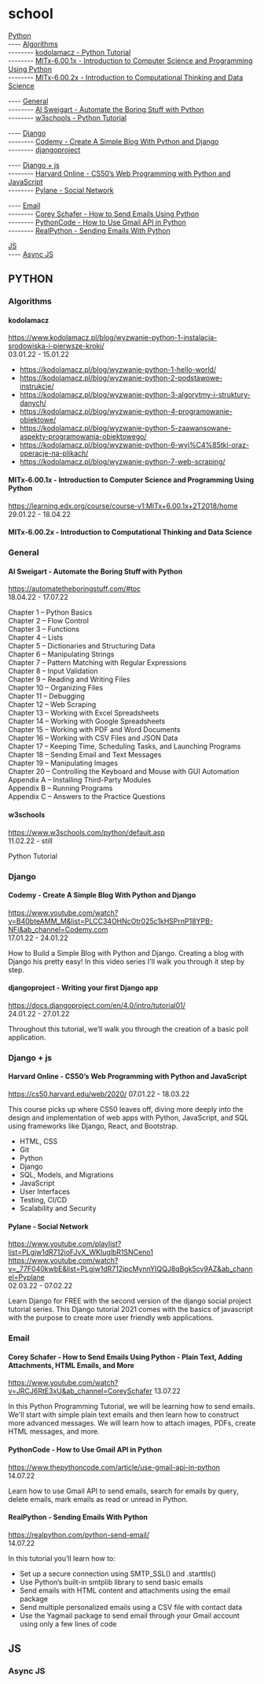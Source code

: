 # school
[Python](https://github.com/pogorek/school/edit/main/README.md#python)  
---- [Algorithms](https://github.com/pogorek/school/edit/main/README.md#algorithms)  
-------- [kodolamacz - Python Tutorial](https://github.com/pogorek/school/edit/main/README.md#kodolamacz)  
-------- [MITx-6.00.1x - Introduction to Computer Science and Programming Using Python ](https://github.com/pogorek/school/edit/main/README.md#mitx-6001x---introduction-to-computer-science-and-programming-using-python)  
-------- [MITx-6.00.2x - Introduction to Computational Thinking and Data Science](https://github.com/pogorek/school/edit/main/README.md#mitx-6002x---introduction-to-computational-thinking-and-data-science)  

---- [General](https://github.com/pogorek/school/edit/main/README.md#general)  
-------- [Al Sweigart - Automate the Boring Stuff with Python](https://github.com/pogorek/school/edit/main/README.md#al-sweigart---automate-the-boring-stuff-with-python)  
-------- [w3schools - Python Tutorial](https://github.com/pogorek/school/edit/main/README.md#w3schools)  

---- [Django](https://github.com/pogorek/school/edit/main/README.md#django)  
-------- [Codemy - Create A Simple Blog With Python and Django](https://github.com/pogorek/school/edit/main/README.md#codemy---create-a-simple-blog-with-python-and-django)  
-------- [djangoproject](https://github.com/pogorek/school/edit/main/README.md#djangoproject---writing-your-first-django-app)  

---- [Django + js](https://github.com/pogorek/school/edit/main/README.md#django--js)  
-------- [Harvard Online - CS50’s Web Programming with Python and JavaScript](https://github.com/pogorek/school/edit/main/README.md#harvard-online---cs50s-web-programming-with-python-and-javascript)  
-------- [Pylane - Social Network](https://github.com/pogorek/school/edit/main/README.md#pylane---social-network)  


---- [Email](https://github.com/pogorek/school/edit/main/README.md#email)  
-------- [Corey Schafer - How to Send Emails Using Python](https://github.com/pogorek/school/edit/main/README.md#corey-schafer---how-to-send-emails-using-python---plain-text-adding-attachments-html-emails-and-more)  
-------- [PythonCode - How to Use Gmail API in Python](https://github.com/pogorek/school/edit/main/README.md#pythoncode---how-to-use-gmail-api-in-python)  
-------- [RealPython - Sending Emails With Python](https://github.com/pogorek/school/edit/main/README.md#realpython---sending-emails-with-python)



[JS](https://github.com/pogorek/school/edit/main/README.md#js)  
---- [Async JS](https://github.com/pogorek/school/edit/main/README.md#async-js)


## PYTHON
### Algorithms

#### kodolamacz
https://www.kodolamacz.pl/blog/wyzwanie-python-1-instalacja-srodowiska-i-pierwsze-kroki/  
03.01.22 - 15.01.22

- https://kodolamacz.pl/blog/wyzwanie-python-1-hello-world/
- https://kodolamacz.pl/blog/wyzwanie-python-2-podstawowe-instrukcje/
- https://kodolamacz.pl/blog/wyzwanie-python-3-algorytmy-i-struktury-danych/
- https://kodolamacz.pl/blog/wyzwanie-python-4-programowanie-obiektowe/
- https://kodolamacz.pl/blog/wyzwanie-python-5-zaawansowane-aspekty-programowania-obiektowego/
- https://kodolamacz.pl/blog/wyzwanie-python-6-wyj%C4%85tki-oraz-operacje-na-plikach/
- https://kodolamacz.pl/blog/wyzwanie-python-7-web-scraping/


#### MITx-6.00.1x - Introduction to Computer Science and Programming Using Python  
https://learning.edx.org/course/course-v1:MITx+6.00.1x+2T2018/home
29.01.22 - 18.04.22


#### MITx-6.00.2x - Introduction to Computational Thinking and Data Science

### General
#### Al Sweigart - Automate the Boring Stuff with Python  
https://automatetheboringstuff.com/#toc  
18.04.22 - 17.07.22

Chapter 1 – Python Basics  
Chapter 2 – Flow Control  
Chapter 3 – Functions  
Chapter 4 – Lists  
Chapter 5 – Dictionaries and Structuring Data  
Chapter 6 – Manipulating Strings  
Chapter 7 – Pattern Matching with Regular Expressions  
Chapter 8 – Input Validation  
Chapter 9 – Reading and Writing Files  
Chapter 10 – Organizing Files  
Chapter 11 – Debugging  
Chapter 12 – Web Scraping  
Chapter 13 – Working with Excel Spreadsheets  
Chapter 14 – Working with Google Spreadsheets  
Chapter 15 – Working with PDF and Word Documents  
Chapter 16 – Working with CSV Files and JSON Data  
Chapter 17 – Keeping Time, Scheduling Tasks, and Launching Programs  
Chapter 18 – Sending Email and Text Messages  
Chapter 19 – Manipulating Images  
Chapter 20 – Controlling the Keyboard and Mouse with GUI Automation  
Appendix A – Installing Third-Party Modules  
Appendix B – Running Programs  
Appendix C – Answers to the Practice Questions  

#### w3schools  
https://www.w3schools.com/python/default.asp  
11.02.22 - still

Python Tutorial

### Django
#### Codemy - Create A Simple Blog With Python and Django
https://www.youtube.com/watch?v=B40bteAMM_M&list=PLCC34OHNcOtr025c1kHSPrnP18YPB-NFi&ab_channel=Codemy.com  
17.01.22 - 24.01.22

How to Build a Simple Blog with Python and Django. Creating a blog with Django his pretty easy! In this video series I'll walk you through it step by step.


#### djangoproject - Writing your first Django app
https://docs.djangoproject.com/en/4.0/intro/tutorial01/  
24.01.22 - 27.01.22

Throughout this tutorial, we’ll walk you through the creation of a basic poll application.

### Django + js
#### Harvard Online - CS50’s Web Programming with Python and JavaScript
https://cs50.harvard.edu/web/2020/
07.01.22 - 18.03.22

This course picks up where CS50 leaves off, diving more deeply into the design and implementation of web apps with Python, JavaScript, and SQL using frameworks like Django, React, and Bootstrap.

- HTML, CSS
- Git
- Python
- Django
- SQL, Models, and Migrations
- JavaScript
- User Interfaces
- Testing, CI/CD
- Scalability and Security


#### Pylane - Social Network
https://www.youtube.com/playlist?list=PLgjw1dR712joFJvX_WKIuglbR1SNCeno1
https://www.youtube.com/watch?v=_77F040kwbE&list=PLgjw1dR712jpcMynnYIQQJ8qBgk5cy9AZ&ab_channel=Pyplane  
02.03.22 - 07.02.22  

Learn Django for FREE with the second version of the django social project tutorial series. This Django tutorial 2021 comes with the basics of javascript with the purpose to create more user friendly web applications.

### Email
#### Corey Schafer - How to Send Emails Using Python - Plain Text, Adding Attachments, HTML Emails, and More  
https://www.youtube.com/watch?v=JRCJ6RtE3xU&ab_channel=CoreySchafer
13.07.22

In this Python Programming Tutorial, we will be learning how to send emails. We'll start with simple plain text emails and then learn how to construct more advanced messages. We will learn how to attach images, PDFs, create HTML messages, and more. 

#### PythonCode - How to Use Gmail API in Python  
https://www.thepythoncode.com/article/use-gmail-api-in-python  
14.07.22  

Learn how to use Gmail API to send emails, search for emails by query, delete emails, mark emails as read or unread in Python.

#### RealPython - Sending Emails With Python
https://realpython.com/python-send-email/  
14.07.22  

In this tutorial you’ll learn how to:
- Set up a secure connection using SMTP_SSL() and .starttls()
- Use Python’s built-in smtplib library to send basic emails
- Send emails with HTML content and attachments using the email package
- Send multiple personalized emails using a CSV file with contact data
- Use the Yagmail package to send email through your Gmail account using only a few lines of code


## JS
### Async JS


